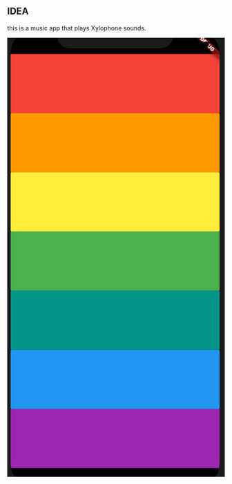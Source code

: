 ## IDEA

this is a music app that plays Xylophone sounds.

![Finished App](https://github.com/AhmedElsayed0/Futter-music-app/blob/master/xylophone-flutter.png)
